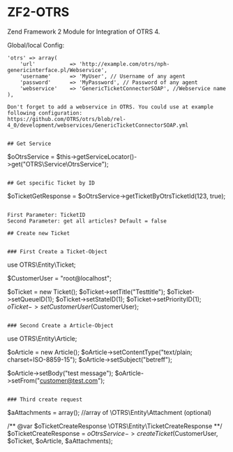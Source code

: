 # ZF2-OTRS
Zend Framework 2 Module for Integration of OTRS 4.

Global/local Config:

```
'otrs' => array(
    'url'           => 'http://example.com/otrs/nph-genericinterface.pl/Webservice',
    'username'      => 'MyUser', // Username of any agent
    'password'      => 'MyPassword', // Password of any agent
    'webservice'    => 'GenericTicketConnectorSOAP', //Webservice name
),

Don't forget to add a webservice in OTRS. You could use at example following configuration:
https://github.com/OTRS/otrs/blob/rel-4_0/development/webservices/GenericTicketConnectorSOAP.yml


## Get Service

```
$oOtrsService = $this->getServiceLocator()->get("OTRS\Service\OtrsService");
```

## Get specific Ticket by ID
```
$oTicketGetResponse = $oOtrsService->getTicketByOtrsTicketId(123, true);
```

First Parameter: TicketID
Second Parameter: get all articles? Default = false

## Create new Ticket


### First Create a Ticket-Object
```
use OTRS\Entity\Ticket;

$CustomerUser = "root@localhost";  

$oTicket = new Ticket();
$oTicket->setTitle("Testtitle");
$oTicket->setQueueID(1);
$oTicket->setStateID(1);
$oTicket->setPriorityID(1);
$oTicket->setCustomerUser($CustomerUser);

```

### Second Create a Article-Object

```
use OTRS\Entity\Article;

$oArticle = new Article();
$oArticle->setContentType("text/plain; charset=ISO-8859-15");
$oArticle->setSubject("betreff");

$oArticle->setBody("test message");
$oArticle->setFrom("customer@test.com");
```

### Third create request

```
$aAttachments = array(); //array of \OTRS\Entity\Attachment (optional)

/** @var $oTicketCreateResponse \OTRS\Entity\TicketCreateResponse **/
$oTicketCreateResponse = $oOtrsService->createTicket($CustomerUser, $oTicket, $oArticle, $aAttachments);
``` 